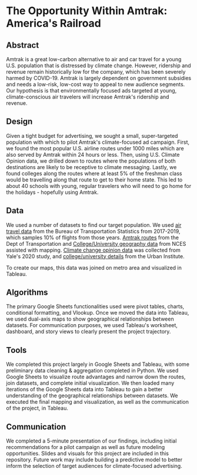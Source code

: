# The Opportunity Within Amtrak: America's Railroad

## Abstract   

Amtrak is a great low-carbon alternative to air and car travel for a young U.S. population that is distressed by climate change. However, ridership and revenue remain historically low for the company, which has been severely harmed by COVID-19. Amtrak is largely dependent on government subsidies and needs a low-risk, low-cost way to appeal to new audience segments. Our hypothesis is that environmentally focused ads targeted at young, climate-conscious air travelers will increase Amtrak's ridership and revenue. 

## Design   
Given a tight budget for advertising, we sought a small, super-targeted population with which to pilot Amtrak's climate-focused ad campaign. First, we found the most popular U.S. airline routes under 1000 miles which are also served by Amtrak within 24 hours or less. Then, using U.S. Climate Opinion data, we drilled down to routes where the populations of both destinations are likely to be receptive to climate messaging. Lastly, we found colleges along the routes where at least 5% of the freshman class would be travelling along that route to get to their home state. This led to about 40 schools with young, regular travelers who will need to go home for the holidays - hopefully using Amtrak. 

## Data  
We used a number of datasets to find our target population. We used [air travel data](https://www.transtats.bts.gov/Fields.asp?gnoyr_VQ=FHK) from the Bureau of Transportation Statistics from 2017-2019, which samples 10% of flights from those years. [Amtrak routes](https://data-usdot.opendata.arcgis.com/datasets/amtrak-routes/explore?location=33.813562%2C-96.584950%2C4.00&showTable=true) from the Dept of Transportation and [College/University geography data](https://nces.ed.gov/programs/edge/Geographic/SchoolLocations#) from NCES assisted with mapping. [Climate change opinion data](https://climatecommunication.yale.edu/visualizations-data/ycom-us/) was collected from Yale's 2020 study, and [college/university details](https://educationdata.urban.org/data-explorer/colleges/) from the Urban Institute. 

To create our maps, this data was joined on metro area and visualized in Tableau. 

## Algorithms  
The primary Google Sheets functionalities used were pivot tables, charts, conditional formatting, and Vlookup. Once we moved the data into Tableau, we used dual-axis maps to show geographical relationships between datasets. For communication purposes, we used Tableau's worksheet, dashboard, and story views to clearly present the project trajectory. 


## Tools  
We completed this project largely in Google Sheets and Tableau, with some preliminary data cleaning & aggregation completed in Python. We used Google Sheets to visualize route advantages and narrow down the routes, join datasets, and complete initial visualization. We then loaded many iterations of the Google Sheets data into Tableau to gain a better understanding of the geographical relationships between datasets. We executed the final mapping and visualization, as well as the communication of the project, in Tableau. 

## Communication
We completed a 5-minute presentation of our findings, including initial recommendations for a pilot campaign as well as future modeling opportunities. Slides and visuals for this project are included in this repository. Future work may include building a predictive model to better inform the selection of target audiences for climate-focused advertising. 
